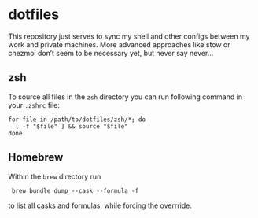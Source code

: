 # dotfiles

This repository just serves to sync my shell and other configs between my work and private machines. 
More advanced approaches like stow or chezmoi don’t seem to be necessary yet, but never say never...

## zsh 
To source all files in the `zsh` directory you can run following command in your `.zshrc` file:
```shell
for file in /path/to/dotfiles/zsh/*; do
  [ -f "$file" ] && source "$file"
done
```

## Homebrew
Within the `brew` directory run
```shel
 brew bundle dump --cask --formula -f
``` 
to list all casks and formulas, while forcing the overrride.